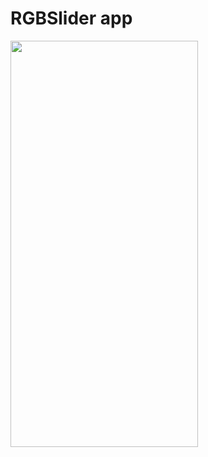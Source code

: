 # RGBSlider app

<img src="https://github.com/Vladchere/RGBSlider/blob/master/RPReplay_Final1616095272.gif" width="300" height="650" />

